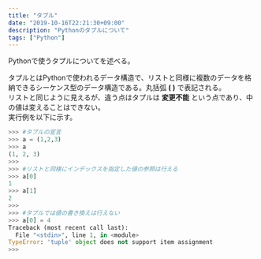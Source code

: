 ```yaml
---
title: "タプル"
date: "2019-10-16T22:21:30+09:00"
description: "Pythonのタプルについて"
tags: ["Python"]
---
```


Pythonで使うタプルについてを述べる。

<div class="note_content_by_programming_language" id="note_content_Python">

タプルとはPythonで使われるデータ構造で、リストと同様に複数のデータを格納できるシーケンス型のデータ構造である。丸括弧 **( )** で表記される。  
リストと同じように見えるが、違う点はタプルは **変更不能** という点であり、中の値は変えることはできない。  
実行例を以下に示す。  

```python
>>> #タプルの宣言
>>> a = (1,2,3)
>>> a
(1, 2, 3)
>>>      
>>> #リストと同様にインデックスを指定した値の参照は行える
>>> a[0]
1   
>>> a[1]
2   
>>> 
>>> #タプルでは値の書き換えは行えない
>>> a[0] = 4
Traceback (most recent call last):
  File "<stdin>", line 1, in <module>
TypeError: 'tuple' object does not support item assignment
>>>
```

</div>

